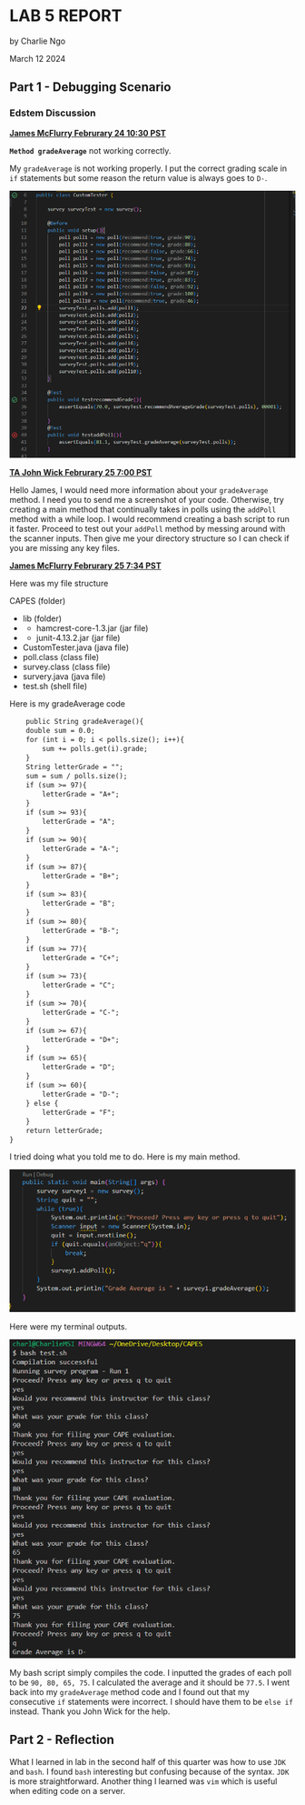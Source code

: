 # LAB 5 REPORT
by Charlie Ngo

March 12 2024

## Part 1 - Debugging Scenario

### Edstem Discussion

<ins> **James McFlurry Februrary 24 10:30 PST** <ins>

**`Method gradeAverage`** not working correctly.

My `gradeAverage` is not working properly. I put the correct grading scale in `if` statements but some reason the return value is always goes to `D-`. 


![alt txt](buglab9.png)

<ins> **TA John Wick Februrary 25 7:00 PST** <ins>

Hello James, I would need more information about your `gradeAverage` method. I need you to send me a screenshot of your code. Otherwise, try creating a main method that continually takes in polls using the `addPoll` method with a while loop. I would recommend creating a bash script to run it faster.  Proceed to test out your `addPoll` method by messing around with the scanner inputs. Then give me your directory structure so I can check if you are missing any key files. 

<ins> **James McFlurry Februrary 25 7:34 PST** 

Here was my file structure 

CAPES (folder)
- lib (folder)
- - hamcrest-core-1.3.jar (jar file)
- - junit-4.13.2.jar (jar file)
- CustomTester.java (java file)
- poll.class (class file)
- survey.class (class file)
- survery.java (java file)
- test.sh (shell file)
  
Here is my gradeAverage code

        public String gradeAverage(){
        double sum = 0.0;
        for (int i = 0; i < polls.size(); i++){
            sum += polls.get(i).grade;
        }
        String letterGrade = "";
        sum = sum / polls.size();
        if (sum >= 97){
            letterGrade = "A+";
        }
        if (sum >= 93){
            letterGrade = "A";
        }
        if (sum >= 90){
            letterGrade = "A-";
        }
        if (sum >= 87){
            letterGrade = "B+";
        }
        if (sum >= 83){
            letterGrade = "B";
        }
        if (sum >= 80){
            letterGrade = "B-";
        }
        if (sum >= 77){
            letterGrade = "C+";
        }
        if (sum >= 73){
            letterGrade = "C";
        }
        if (sum >= 70){
            letterGrade = "C-";
        }
        if (sum >= 67){
            letterGrade = "D+";
        }
        if (sum >= 65){
            letterGrade = "D";
        }
        if (sum >= 60){
            letterGrade = "D-";
        } else {
            letterGrade = "F";
        }
        return letterGrade;
    }

I tried doing what you told me to do.
Here is my main method.

![alt text](mainmethodlab5.png)

Here were my terminal outputs. 

![alt text](terminallab9.png)

My bash script simply compiles the code. I inputted the grades of each poll to be `90, 80, 65, 75`. I calculated the average and it should be `77.5`. I went back into my `gradeAverage` method code and I found out that my consecutive `if` statements were incorrect. I should have them to be `else if` instead. Thank you John Wick for the help.

## Part 2 - Reflection

What I learned in lab in the second half of this quarter was how to use `JDK` and `bash`. I found `bash` interesting but confusing because of the syntax. `JDK` is more straightforward. Another thing I learned was `vim` which is useful when editing code on a server. 